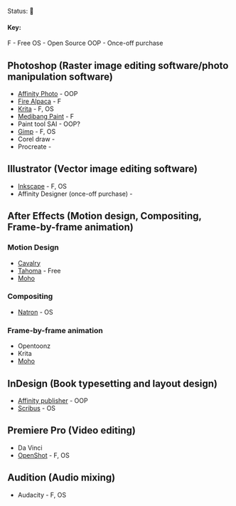 Status: 🌿
#### Key:
F - Free
OS - Open Source
OOP - Once-off purchase
## Photoshop (Raster image editing software/photo manipulation software)

- [Affinity Photo](https://affinity.serif.com/en-us/photo/) - OOP
- [Fire Alpaca](https://firealpaca.com/) - F
- [Krita](https://krita.org/en/) - F, OS
- [Medibang Paint](https://medibangpaint.com/) - F
- Paint tool SAI - OOP?
- [Gimp](https://www.gimp.org/) - F, OS
- Corel draw -
- Procreate -

## Illustrator (Vector image editing software)
- [Inkscape](https://inkscape.org/) - F, OS
- Affinity Designer (once-off purchase) -

## After Effects (Motion design, Compositing, Frame-by-frame animation)

### Motion Design
- [Cavalry](https://cavalry.scenegroup.co/)
- [Tahoma](https://tahoma2d.org/) - Free
- [Moho](https://moho.lostmarble.com/)
### Compositing
- [Natron](https://natrongithub.github.io/) - OS

### Frame-by-frame animation
- Opentoonz
- Krita
- [ Moho](https://moho.lostmarble.com/)

## InDesign (Book typesetting and layout design)
- [Affinity publisher](https://affinity.serif.com/en-us/publisher/) - OOP
- [Scribus](https://www.scribus.net/) - OS

## Premiere Pro (Video editing)
- Da Vinci
- [OpenShot](https://www.openshot.org/) - F, OS

## Audition (Audio mixing)
- Audacity - F, OS